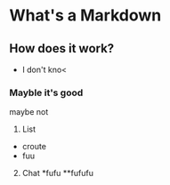 # What's a Markdown 
## How does it work?
* I don't kno<
### Mayble it's good
 maybe not
1. List
* croute
* fuu 
2. Chat
*fufu
**fufufu
